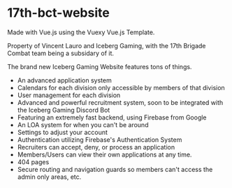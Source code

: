 # 17th-bct-website

Made with Vue.js using the Vuexy Vue.js Template.

Property of Vincent Lauro and Iceberg Gaming, with the 17th Brigade Combat team being a subsidary of it.

The brand new Iceberg Gaming Website features tons of things.
- An advanced application system
- Calendars for each division only accessible by members of that division
- User management for each division
- Advanced and powerful recruitment system, soon to be integrated with the Iceberg Gaming Discord Bot
- Featuring an extremely fast backend, using Firebase from Google
- An LOA system for when you can't be around
- Settings to adjust your account
- Authentication utilizing Firebase's Authentication System
- Recruiters can accept, deny, or process an application
- Members/Users can view their own applications at any time.
- 404 pages
- Secure routing and navigation guards so members can't access the admin only areas, etc.
